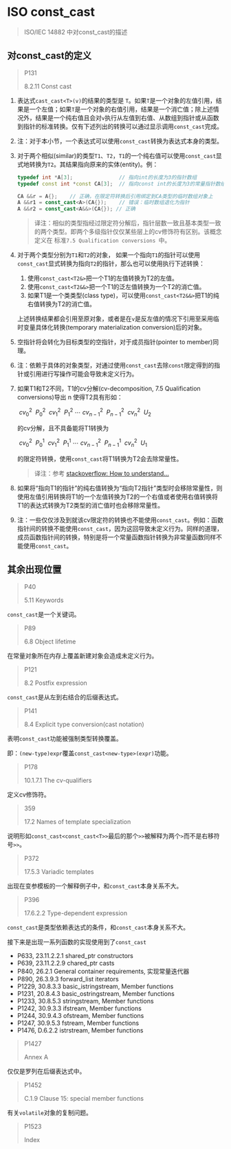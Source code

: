 # ISO const_cast

> ISO/IEC 14882 中对const_cast的描述



## 对const_cast的定义

> P131
>
> 8.2.11 Const cast

1. 表达式`cast_cast<T>(v)`的结果的类型是 `T`。如果`T`是一个对象的左值引用，结果是一个左值；如果`T`是一个对象的右值引用，结果是一个消亡值；除上述情况外，结果是一个纯右值且会对`v`执行从左值到右值、从数组到指针或从函数到指针的标准转换。仅有下述列出的转换可以通过显示调用`const_cast`完成。

2. 注：对于本小节，一个表达式可以使用`const_cast`转换为表达式本身的类型。

3. 对于两个相似(similar)的类型`T1`、`T2`，`T1`的一个纯右值可以使用`const_cast`显式地转换为`T2`。其结果指向原来的实体(entity)。例：

   ```c++
   typedef int *A[3];				// 指向int的长度为3的指针数组
   typedef const int *const CA[3];	// 指向const int的长度为3的常量指针数组
   
   CA &&r = A{};	// 正确，在限定符转换后引用绑定到CA类型的临时数组对象上
   A &&r1 = const_cast<A>(CA{});	// 错误：临时数组退化为指针
   A &&r2 = const_cast<A&&>(CA{}); // 正确
   ```

   > 译注：相似的类型指经过限定符分解后，指针层数一致且基本类型一致的两个类型。即两个多级指针仅仅某些层上的cv修饰符有区别。该概念定义在 标准`7.5 Qualification conversions `中。

4. 对于两个类型分别为`T1`和`T2`的对象， 如果一个指向`T1`的指针可以使用`const_cast`显式转换为指向`T2`的指针，那么也可以使用执行下述转换：

   1. 使用`const_cast<T2&>`把一个T1的左值转换为T2的左值。
   2. 使用`const_cast<T2&&>`把一个T1的泛左值转换为一个T2的消亡值。
   3. 如果T1是一个类类型(class type)，可以使用`const_cast<T2&&>`把T1的纯右值转换为T2的消亡值。

   上述转换结果都会引用至原对象，或者是在`v`是反左值的情况下引用至采用临时变量具体化转换(temporary materialization conversion)后的对象。

5. 空指针将会转化为目标类型的空指针，对于成员指针(pointer to member)同理。

6. 注：依赖于具体的对象类型，对通过使用`const_cast`去除`const`限定得到的指针或引用进行写操作可能会导致未定义行为。

7. 如果T1和T2不同，T1的cv分解(cv-decomposition, 7.5 Qualification conversions)导出 n 使得T2具有形如：

   ​		$cv_0^2\ \ P_0^2\ \ cv_1^2\ \ P_1^2\ \cdots\ cv_{n-1}^2\ \ P_{n-1}^2\ \ cv_n^2\ \ U_2$

   的cv分解，且不具备能将T1转换为

   ​		$cv_0^2\ \ P_0^1\ \ cv_1^2\ \ P_1^1\ \cdots\ cv_{n-1}^2\ \ P_{n-1}^1\ \ cv_n^2\ \ U_1$

   的限定符转换，使用`const_cast`将T1转换为T2会去除常量性。

   > 译注：参考 [stackoverflow: How to understand...](https://stackoverflow.com/questions/53127801/how-to-understand-expr-const-cast-clause-8-in-c-standard-n3337)

8. 如果将“指向T1的指针”的纯右值转换为“指向T2指针”类型时会移除常量性，则使用左值引用转换将T1的一个左值转换为T2的一个右值或者使用右值转换将T1的表达式转换为T2类型的消亡值时也会移除常量性。

9. 注：一些仅仅涉及到就该cv限定符的转换也不能使用`const_cast`。例如：函数指针间的转换不能使用`const_cast`，因为这回导致未定义行为。同样的道理，成员函数指针间的转换，特别是将一个常量函数指针转换为非常量函数同样不能使用`const_cast`。



## 其余出现位置

> P40
>
> 5.11 Keywords

`const_cast`是一个关键词。



> P89
>
> 6.8 Object lifetime

在常量对象所在内存上覆盖新建对象会造成未定义行为。



> P121
>
> 8.2 Postfix expression

`const_cast`是从左到右结合的后缀表达式。



> P141
>
> 8.4 Explicit type conversion(cast notation)

表明`const_cast`功能被强制类型转换覆盖。

即：`(new-type)expr`覆盖`const_cast<new-type>(expr)`功能。



> P178
>
> 10.1.7.1 The cv-qualifiers

定义cv修饰符。



> 359
>
> 17.2 Names of template specialization

说明形如`const_cast<const_cast<T>>`最后的那个`>>`被解释为两个`>`而不是右移符号`>>`。



> P372
>
> 17.5.3 Variadic templates

出现在变参模板的一个解释例子中，和`const_cast`本身关系不大。



> P396
>
> 17.6.2.2 Type-dependent expression

`const_cast`是类型依赖表达式的条件，和`const_cast`本身关系不大。



接下来是出现一系列函数的实现使用到了`const_cast`

* P633, 23.11.2.2.1 shared_ptr constructors
* P639, 23.11.2.2.9 chared_ptr casts
* P840, 26.2.1 General container requirements, 实现常量迭代器
* P890, 26.3.9.3 forward_list iterators
* P1229, 30.8.3.3 basic_istringstream, Member functions
* P1231, 20.8.4.3 basic_ostringstream, Member functions
* P1233, 30.8.5.3 stringstream, Member functions
* P1242, 30.9.3.3 ifstream, Member functions
* P1244, 30.9.4.3 ofstream, Member functions
* P1247, 30.9.5.3 fstream, Member functions
* P1476, D.6.2.2 istrstream, Member functions



> P1427
>
> Annex A

仅仅是罗列在后缀表达式中。



> P1452
>
> C.1.9 Clause 15: special member functions

有关`volatile`对象的复制问题。



> P1523
>
> Index





